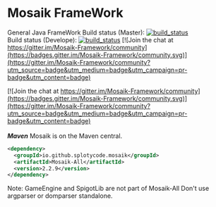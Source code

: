 # Mosaik FrameWork
General Java FrameWork
Build status (Master): [![build_status](https://travis-ci.org/SplotyCode/Mosaik-Framework.svg?branch=master)](https://travis-ci.org/SplotyCode/Mosaik-Framework)<br>
Build status (Develope): [![build_status](https://travis-ci.org/SplotyCode/Mosaik-Framework.svg?branch=develop)](https://travis-ci.org/SplotyCode/Mosaik-Framework) [![Join the chat at https://gitter.im/Mosaik-Framework/community](https://badges.gitter.im/Mosaik-Framework/community.svg)](https://gitter.im/Mosaik-Framework/community?utm_source=badge&utm_medium=badge&utm_campaign=pr-badge&utm_content=badge)

[![Join the chat at https://gitter.im/Mosaik-Framework/community](https://badges.gitter.im/Mosaik-Framework/community.svg)](https://gitter.im/Mosaik-Framework/community?utm_source=badge&utm_medium=badge&utm_campaign=pr-badge&utm_content=badge)
<br><br>
***Maven***
Mosaik is on the Maven central.
```xml
<dependency>
  <groupId>io.github.splotycode.mosaik</groupId>
  <artifactId>Mosaik-All</artifactId>
  <version>2.2.9</version>
</dependency>
```
Note: GameEngine and SpigotLib are not part of Mosaik-All
Don't use argparser or domparser standalone. 
